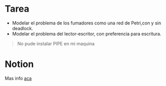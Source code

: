 # Tarea

- Modelar el problema de los fumadores como una red de Petri,con y sin deadlock.
- Modelar el problema del lector-escritor, con preferencia para escritura.

> No pude instalar PIPE en mi maquina

# Notion

Mas info [aca](https://mis-notas.notion.site/Tarea-ab092235b8504bf29c6d6cfc842a1284?pvs=4)
